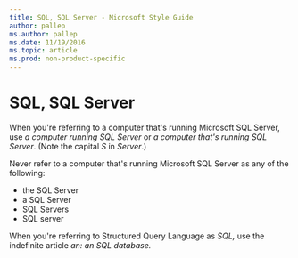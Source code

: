 ```yaml
---
title: SQL, SQL Server - Microsoft Style Guide
author: pallep
ms.author: pallep
ms.date: 11/19/2016
ms.topic: article
ms.prod: non-product-specific
---
```


# SQL, SQL Server

When you're referring to a computer that's running Microsoft SQL Server, use *a computer running SQL Server* or *a computer that's running SQL Server*. (Note the capital *S* in *Server*.)

Never refer to a computer that's running Microsoft SQL Server as any of the following:

  - the SQL Server
  - a SQL Server
  - SQL Servers
  - SQL server

When you're referring to Structured Query Language as *SQL,* use the indefinite article *an:* *an* *SQL database.*
